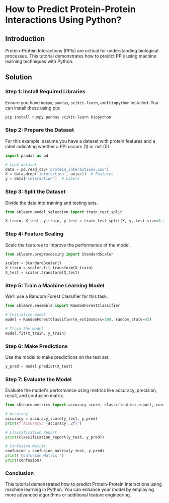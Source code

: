 # How to Predict Protein-Protein Interactions Using Python?

## Introduction
Protein-Protein Interactions (PPIs) are critical for understanding biological processes. This tutorial demonstrates how to predict PPIs using machine learning techniques with Python.

## Solution

### Step 1: Install Required Libraries
Ensure you have `numpy`, `pandas`, `scikit-learn`, and `biopython` installed. You can install these using pip:

```bash
pip install numpy pandas scikit-learn biopython
```

### Step 2: Prepare the Dataset
For this example, assume you have a dataset with protein features and a label indicating whether a PPI occurs (1) or not (0).

```python
import pandas as pd

# Load dataset
data = pd.read_csv('protein_interactions.csv')
X = data.drop('interaction', axis=1)  # Features
y = data['interaction']  # Labels
```

### Step 3: Split the Dataset
Divide the data into training and testing sets.

```python
from sklearn.model_selection import train_test_split

X_train, X_test, y_train, y_test = train_test_split(X, y, test_size=0.2, random_state=42)
```

### Step 4: Feature Scaling
Scale the features to improve the performance of the model.

```python
from sklearn.preprocessing import StandardScaler

scaler = StandardScaler()
X_train = scaler.fit_transform(X_train)
X_test = scaler.transform(X_test)
```

### Step 5: Train a Machine Learning Model
We'll use a Random Forest Classifier for this task.

```python
from sklearn.ensemble import RandomForestClassifier

# Initialize model
model = RandomForestClassifier(n_estimators=100, random_state=42)

# Train the model
model.fit(X_train, y_train)
```

### Step 6: Make Predictions
Use the model to make predictions on the test set.

```python
y_pred = model.predict(X_test)
```

### Step 7: Evaluate the Model
Evaluate the model's performance using metrics like accuracy, precision, recall, and confusion matrix.

```python
from sklearn.metrics import accuracy_score, classification_report, confusion_matrix

# Accuracy
accuracy = accuracy_score(y_test, y_pred)
print(f'Accuracy: {accuracy:.2f}')

# Classification Report
print(classification_report(y_test, y_pred))

# Confusion Matrix
confusion = confusion_matrix(y_test, y_pred)
print('Confusion Matrix:')
print(confusion)
```

### Conclusion
This tutorial demonstrated how to predict Protein-Protein Interactions using machine learning in Python. You can enhance your model by employing more advanced algorithms or additional feature engineering.